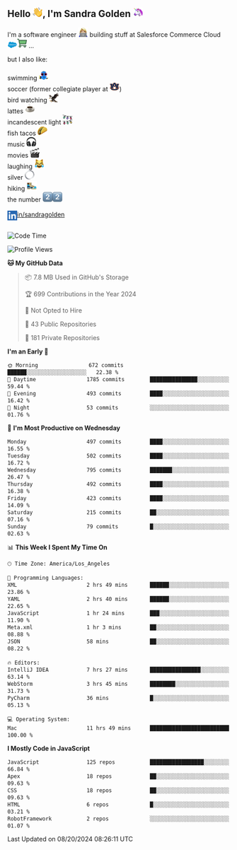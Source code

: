## Hello <img src="./static/emoji/wave.png" width="22" />, I'm Sandra Golden <img src="./static/emoji/unicorn-face.png" width="22" />

I'm a software engineer <img src="./static/emoji/female-technologist.png" width="22" /> building stuff at Salesforce Commerce Cloud <img src="./static/emoji/salesforce.png" width="22" /><img src="./static/emoji/commerce-cloud.png" width="22" />&nbsp;...

but I also like:<br/><br/>
swimming <img alt="swimming" src="./static/emoji/keep-swimming.png" width="22" /><br/>
soccer  (former collegiate player at <img src="./static/emoji/auburn.png" width="22" />)<br/>
bird watching <img src="./static/emoji/eagle.png" width="22" /><br/>
lattes <img src="./static/emoji/coffee.png" width="22" /><br/>
incandescent light <img src="./static/emoji/lights.png" width="22" /><br/>
fish tacos <img src="./static/emoji/taco.png" width="22" /><br/>
music <img src="./static/emoji/headphones.png" width="22" /><br/>
movies <img src="./static/emoji/movie-clapper.png" width="22" /><br/>
laughing <img src="./static/emoji/joy-cat.png" width="22" /><br/>
silver <img src="./static/emoji/silver-hoop.png" width="22" /><br/>
hiking <img src="./static/emoji/hiker.png" width="22" /><br/>
the number <img src="./static/emoji/two.png" width="22" /><img src="./static/emoji/two.png" width="22" />
<br/><br/>
<img align="left" alt="Sandra Golden | LinkedIn" width="22px" src="./static/emoji/linkedin.png" /> <a href="https://www.linkedin.com/in/sandragolden/">in/sandragolden</a>
<br/><br/>
<!--START_SECTION:waka-->
![Code Time](http://img.shields.io/badge/Code%20Time-528%20hrs%2020%20mins-blue)

![Profile Views](http://img.shields.io/badge/Profile%20Views-0-blue)

**🐱 My GitHub Data** 

> 📦 7.8 MB Used in GitHub's Storage 
 > 
> 🏆 699 Contributions in the Year 2024
 > 
> 🚫 Not Opted to Hire
 > 
> 📜 43 Public Repositories 
 > 
> 🔑 181 Private Repositories 
 > 
**I'm an Early 🐤** 

```text
🌞 Morning                672 commits         ██████░░░░░░░░░░░░░░░░░░░   22.38 % 
🌆 Daytime                1785 commits        ███████████████░░░░░░░░░░   59.44 % 
🌃 Evening                493 commits         ████░░░░░░░░░░░░░░░░░░░░░   16.42 % 
🌙 Night                  53 commits          ░░░░░░░░░░░░░░░░░░░░░░░░░   01.76 % 
```
📅 **I'm Most Productive on Wednesday** 

```text
Monday                   497 commits         ████░░░░░░░░░░░░░░░░░░░░░   16.55 % 
Tuesday                  502 commits         ████░░░░░░░░░░░░░░░░░░░░░   16.72 % 
Wednesday                795 commits         ███████░░░░░░░░░░░░░░░░░░   26.47 % 
Thursday                 492 commits         ████░░░░░░░░░░░░░░░░░░░░░   16.38 % 
Friday                   423 commits         ████░░░░░░░░░░░░░░░░░░░░░   14.09 % 
Saturday                 215 commits         ██░░░░░░░░░░░░░░░░░░░░░░░   07.16 % 
Sunday                   79 commits          █░░░░░░░░░░░░░░░░░░░░░░░░   02.63 % 
```


📊 **This Week I Spent My Time On** 

```text
🕑︎ Time Zone: America/Los_Angeles

💬 Programming Languages: 
XML                      2 hrs 49 mins       ██████░░░░░░░░░░░░░░░░░░░   23.86 % 
YAML                     2 hrs 40 mins       ██████░░░░░░░░░░░░░░░░░░░   22.65 % 
JavaScript               1 hr 24 mins        ███░░░░░░░░░░░░░░░░░░░░░░   11.90 % 
Meta.xml                 1 hr 3 mins         ██░░░░░░░░░░░░░░░░░░░░░░░   08.88 % 
JSON                     58 mins             ██░░░░░░░░░░░░░░░░░░░░░░░   08.22 % 

🔥 Editors: 
IntelliJ IDEA            7 hrs 27 mins       ████████████████░░░░░░░░░   63.14 % 
WebStorm                 3 hrs 45 mins       ████████░░░░░░░░░░░░░░░░░   31.73 % 
PyCharm                  36 mins             █░░░░░░░░░░░░░░░░░░░░░░░░   05.13 % 

💻 Operating System: 
Mac                      11 hrs 49 mins      █████████████████████████   100.00 % 
```

**I Mostly Code in JavaScript** 

```text
JavaScript               125 repos           █████████████████░░░░░░░░   66.84 % 
Apex                     18 repos            ██░░░░░░░░░░░░░░░░░░░░░░░   09.63 % 
CSS                      18 repos            ██░░░░░░░░░░░░░░░░░░░░░░░   09.63 % 
HTML                     6 repos             █░░░░░░░░░░░░░░░░░░░░░░░░   03.21 % 
RobotFramework           2 repos             ░░░░░░░░░░░░░░░░░░░░░░░░░   01.07 % 
```




 Last Updated on 08/20/2024 08:26:11 UTC
<!--END_SECTION:waka-->
